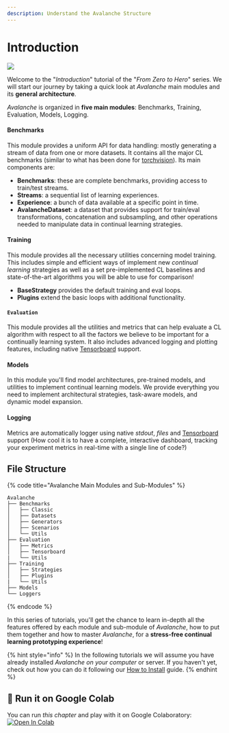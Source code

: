 ```yaml
---
description: Understand the Avalanche Structure
---
```


# Introduction

![](../.gitbook/assets/avalanche\_api.png)

Welcome to the "_Introduction_" tutorial of the "_From Zero to Hero_" series. We will start our journey by taking a quick look at _Avalanche_ main modules and its **general architecture**.

_Avalanche_ is organized in **five main modules**: Benchmarks, Training, Evaluation, Models, Logging.

#### Benchmarks

This module provides a uniform API for data handling: mostly generating a stream of data from one or more datasets. It contains all the major CL benchmarks (similar to what has been done for [torchvision](https://pytorch.org/docs/stable/torchvision/index.html)). Its main components are:

* **Benchmarks**: these are complete benchmarks, providing access to train/test streams.
* **Streams**: a sequential list of learning experiences.
* **Experience**: a bunch of data available at a specific point in time.
* **AvalancheDataset**: a dataset that provides support for train/eval transformations, concatenation and subsampling, and other operations needed to manipulate data in continual learning strategies.

#### Training

This module provides all the necessary utilities concerning model training. This includes simple and efficient ways of implement new _continual learning_ strategies as well as a set pre-implemented CL baselines and state-of-the-art algorithms you will be able to use for comparison!

* **BaseStrategy** provides the default training and eval loops.
* **Plugins** extend the basic loops with additional functionality.&#x20;

#### **`Evaluation`**&#x20;

This module provides all the utilities and metrics that can help evaluate a CL algorithm with respect to all the factors we believe to be important for a continually learning system. It also includes advanced logging and plotting features, including native [Tensorboard](https://www.tensorflow.org/tensorboard) support.

#### Models

In this module you'll find model architectures, pre-trained models, and utilities to implement continual learning models. We provide everything you need to implement architectural strategies, task-aware models, and dynamic model expansion.

#### Logging

Metrics are automatically logger using native _stdout_, _files_ and [Tensorboard](https://www.tensorflow.org/tensorboard) support (How cool it is to have a complete, interactive dashboard, tracking your experiment metrics in real-time with a single line of code?)

## File Structure

{% code title="Avalanche Main Modules and Sub-Modules" %}
```
Avalanche
├── Benchmarks
│   ├── Classic
│   ├── Datasets
│   ├── Generators
│   ├── Scenarios
│   └── Utils
├── Evaluation
│   ├── Metrics
│   ├── Tensorboard
|   └── Utils
├── Training
│   ├── Strategies
│   ├── Plugins
|   └── Utils
├── Models
└── Loggers
```
{% endcode %}

In this series of tutorials, you'll get the chance to learn in-depth all the features offered by each module and sub-module of _Avalanche_, how to put them together and how to master _Avalanche_, for a **stress-free continual learning prototyping experience**!

{% hint style="info" %}
In the following tutorials we will assume you have already installed _Avalanche on your computer_ or server. If you haven't yet, check out how you can do it following our [How to Install](../getting-started/how-to-install.md) guide.
{% endhint %}

## 🤝 Run it on Google Colab

You can run _this chapter_ and play with it on Google Colaboratory: [![Open In Colab](https://colab.research.google.com/assets/colab-badge.svg)](https://colab.research.google.com/github/ContinualAI/avalanche/blob/master/notebooks/from-zero-to-hero-tutorial/01\_introduction.ipynb)
